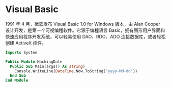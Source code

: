 # Visual Basic

1991 年 4 月，微软发布 Visual Basic 1.0 for Windows 版本，由 Alan Cooper 设计开发，是第一个可视编程软件。它源于编程语言 Basic，拥有图形用户界面和快速应用程序开发系统，可以轻易使用 DAO、RDO、ADO 连接数据库，或者轻松创建 ActiveX 控件。

```vb
Imports System

Public Module HackingDate
  Public Sub Main(args() As string)
    Console.WriteLine(DateTime.Now.ToString("yyyy-MM-dd"))
  End Sub
End Module
```
